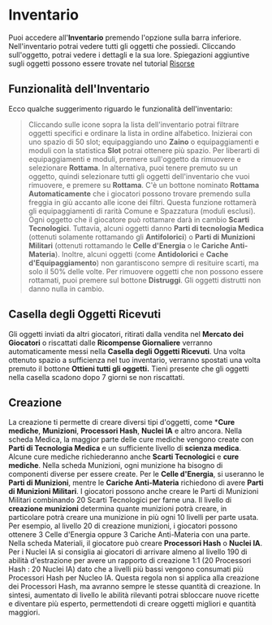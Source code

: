 # Inventario
Puoi accedere all'**Inventario** premendo l'opzione sulla barra inferiore. Nell'inventario potrai vedere tutti gli oggetti che possiedi. Cliccando sull'oggetto, potrai vedere i dettagli e la sua lore. Spiegazioni aggiuntive sugli oggetti possono essere trovate nel tutorial [Risorse](https://cybercodeonline.com/markdown?path=tutorial%2Fresources.md)

## Funzionalità dell'Inventario
Ecco qualche suggerimento riguardo le funzionalità dell'inventario:
> Cliccando sulle icone sopra la lista dell'inventario potrai filtrare oggetti specifici e ordinare la lista in ordine alfabetico.
> Inizierai con uno spazio di 50 slot; equipaggiando uno **Zaino** o equipaggiamenti e moduli con la statistica **Slot** potrai ottenere più spazio.
> Per liberarti di equipaggiamenti e moduli, premere sull'oggetto da rimuovere e selezionare **Rottama**. In alternativa, puoi tenere premuto su un oggetto, quindi selezionare tutti gli oggetti dell'inventario che vuoi rimuovere, e premere su **Rottama**. 
> C'è un bottone nominato **Rottama Automaticamente** che i giocatori possono trovare premendo sulla freggia in giù accanto alle icone dei filtri. Questa funzione rottamerà gli equipaggiamenti di rarità Comune e Spazzatura (moduli esclusi).
> Ogni oggetto che il giocatore può rottamare darà in cambio **Scarti Tecnologici**. Tuttavia, alcuni oggetti danno **Parti di tecnologia Medica** (ottenuti solamente rottamando gli **Antifolorici**) o **Parti di Munizioni Militari** (ottenuti rottamando le **Celle d'Energia** o le **Cariche Anti-Materia**). Inoltre, alcuni oggetti (come **Antidolorici** e **Cache d'Equipaggiamento**) non garantiscono sempre di resituire scarti, ma solo il 50% delle volte.
> Per rimuovere oggetti che non possono essere rottamati, puoi premere sul bottone **Distruggi**. Gli oggetti distrutti non danno nulla in cambio.

## Casella degli Oggetti Ricevuti
Gli oggetti inviati da altri giocatori, ritirati dalla vendita nel **Mercato dei Giocatori** o riscattati dalle **Ricompense Giornaliere** verranno automaticamente messi nella  **Casella degli Oggetti Ricevuti**. Una volta ottenuto spazio a sufficienza nel tuo inventario, verranno spostati una volta premuto il bottone **Ottieni tutti gli oggetti.** Tieni presente che gli oggetti nella casella scadono dopo 7 giorni se non riscattati.

## Creazione
La creazione ti permette di creare diversi tipi d'oggetti, come ***Cure mediche**, **Munizioni**, **Processori Hash**, **Nuclei IA** e altro ancora. Nella scheda Medica, la maggior parte delle cure mediche vengono create con **Parti di Tecnologia Medica** e un sufficiente livello di **scienza medica**.  Alcune cure mediche richiederanno anche **Scarti Tecnologici** e **cure mediche**. Nella scheda Munizioni, ogni munizione ha bisogno di componenti diverse per essere create. Per le **Celle d'Energia**, si useranno le **Parti di Munizioni**, mentre le **Cariche Anti-Materia** richiedono di avere **Parti di Munizioni Militari**. I giocatori possono anche creare le Parti di Munizioni Militari combinando 20 Scarti Tecnologici per farne una. Il livello di **creazione munizioni** determina quante munizioni potrà creare, in particolare potrà creare una munizione in più ogni 10 livelli per parte usata. Per esempio, al livello 20 di creazione munizioni, i giocatori possono ottenere 3 Celle d'Energia oppure 3 Cariche Anti-Materia con una parte. Nella scheda Materiali, il giocatore può creare **Processori Hash** o **Nuclei IA**. Per i Nuclei IA si consiglia ai giocatori di arrivare almeno al livello 190 di abilità d'estrazione per avere un rapporto di creazione 1:1 (20 Processori Hash : 20 Nuclei IA) dato che a livelli più bassi vengono consumati più Processori Hash per Nucleo IA. Questa regola non si applica alla creazione dei Processori Hash, ma avranno sempre le stesse quantità di creazione. In sintesi, aumentato di livello le abilità rilevanti potrai sbloccare nuove ricette e diventare più esperto, permettendoti di creare oggetti migliori e quantità maggiori.
